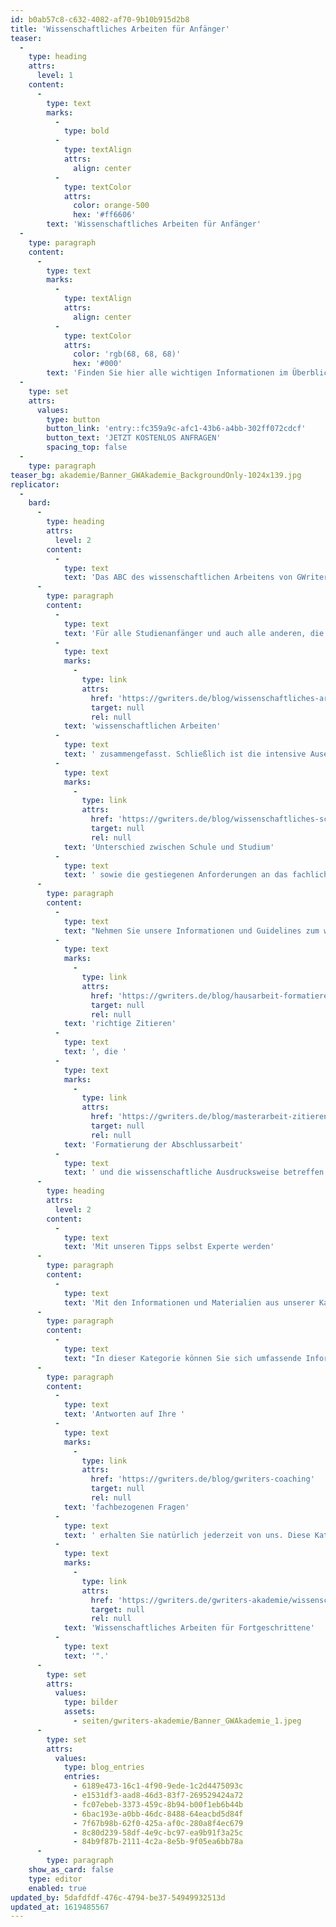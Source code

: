 ```yaml
---
id: b0ab57c8-c632-4082-af70-9b10b915d2b8
title: 'Wissenschaftliches Arbeiten für Anfänger'
teaser:
  -
    type: heading
    attrs:
      level: 1
    content:
      -
        type: text
        marks:
          -
            type: bold
          -
            type: textAlign
            attrs:
              align: center
          -
            type: textColor
            attrs:
              color: orange-500
              hex: '#ff6606'
        text: 'Wissenschaftliches Arbeiten für Anfänger'
  -
    type: paragraph
    content:
      -
        type: text
        marks:
          -
            type: textAlign
            attrs:
              align: center
          -
            type: textColor
            attrs:
              color: 'rgb(68, 68, 68)'
              hex: '#000'
        text: 'Finden Sie hier alle wichtigen Informationen im Überblick. Benötigen Sie weitere Unterstützung?'
  -
    type: set
    attrs:
      values:
        type: button
        button_link: 'entry::fc359a9c-afc1-43b6-a4bb-302ff072cdcf'
        button_text: 'JETZT KOSTENLOS ANFRAGEN'
        spacing_top: false
  -
    type: paragraph
teaser_bg: akademie/Banner_GWAkademie_BackgroundOnly-1024x139.jpg
replicator:
  -
    bard:
      -
        type: heading
        attrs:
          level: 2
        content:
          -
            type: text
            text: 'Das ABC des wissenschaftlichen Arbeitens von GWriters'
      -
        type: paragraph
        content:
          -
            type: text
            text: 'Für alle Studienanfänger und auch alle anderen, die zum ersten mal mit der Disziplin des wissenschaftlichen Arbeitens in Berührung kommen, haben wir in dieser Kategorie unsere Guides, Expertentipps und Tutorial-Videos zum '
          -
            type: text
            marks:
              -
                type: link
                attrs:
                  href: 'https://gwriters.de/blog/wissenschaftliches-arbeiten-regeln/'
                  target: null
                  rel: null
            text: 'wissenschaftlichen Arbeiten'
          -
            type: text
            text: ' zusammengefasst. Schließlich ist die intensive Auseinandersetzung mit der Wissenschaft fast ein Studium für sich und bereits bei den ersten Hausarbeiten machen sich der '
          -
            type: text
            marks:
              -
                type: link
                attrs:
                  href: 'https://gwriters.de/blog/wissenschaftliches-schreiben-fur-schule-und-studium'
                  target: null
                  rel: null
            text: 'Unterschied zwischen Schule und Studium'
          -
            type: text
            text: ' sowie die gestiegenen Anforderungen an das fachliche und methodische Know-How bemerkbar. Wir erklären Ihnen alles Wichtige, was Sie für Ihren Start ins Studium und in die Wissenschaft benötigen.'
      -
        type: paragraph
        content:
          -
            type: text
            text: "Nehmen Sie unsere Informationen und Guidelines zum wissenschaftlichen Arbeiten als Begleiter mit durch Ihr Studium.\_Im Studium werden weitreichende Kenntnisse verlangt, die zum Beispiel die richtigen Argumentationstechniken, das Ziehen und Bewerten von wissenschaftlichen Schlussfolgerungen sowie methodische Aspekte wie das "
          -
            type: text
            marks:
              -
                type: link
                attrs:
                  href: 'https://gwriters.de/blog/hausarbeit-formatieren'
                  target: null
                  rel: null
            text: 'richtige Zitieren'
          -
            type: text
            text: ', die '
          -
            type: text
            marks:
              -
                type: link
                attrs:
                  href: 'https://gwriters.de/blog/masterarbeit-zitieren'
                  target: null
                  rel: null
            text: 'Formatierung der Abschlussarbeit'
          -
            type: text
            text: ' und die wissenschaftliche Ausdrucksweise betreffen. Das wissenschaftliche Schreiben von Grund auf zu lernen und bis ins Detail zu verstehen, ist insbesondere für die Abschlussarbeit, die am Ende eines jeden Studiums bevorsteht, essentiell. Daher ist es sinnvoll und wichtig, sich von Beginn an mit wissenschaftlichen Arbeitstechniken zu befassen, wobei GWriters Ihnen mit allen unseren Informationsmaterialien stets als verlässlicher Partner zur Seite steht.'
      -
        type: heading
        attrs:
          level: 2
        content:
          -
            type: text
            text: 'Mit unseren Tipps selbst Experte werden'
      -
        type: paragraph
        content:
          -
            type: text
            text: 'Mit den Informationen und Materialien aus unserer Kategorie für Anfänger des wissenschaftlichen Arbeitens gelingt Ihnen der Zugang zum wissenschaftlichen Schreiben wesentlich leichter. Vor der Abschlussarbeit sind viele Studenten sehr von der Thematik eingenommen. Die Vorgaben des wissenschaftlichen Schreiben, die allerdings ebenso wichtig sind, können somit schnell einmal in den Hintergrund rücken.'
      -
        type: paragraph
        content:
          -
            type: text
            text: "In dieser Kategorie können Sie sich umfassende Informationen über die Bestandteile einer\_Abschlussarbeit einholen, die Ihnen die notwendigen Grundlagen für das Verfassen Ihrer ersten akademischen Arbeit vermitteln. Alle Teilbereiche sind detailliert aufgelistet, von unseren erfahrenen akademischen Ghostwritern erklärt und für Sie übersichtlich aufgelistet, sodass Sie sich schnell und einfach in genau die Bereiche einarbeiten können, die Ihnen bisher noch Probleme verursacht haben oder gänzlich unbekannt waren."
      -
        type: paragraph
        content:
          -
            type: text
            text: 'Antworten auf Ihre '
          -
            type: text
            marks:
              -
                type: link
                attrs:
                  href: 'https://gwriters.de/blog/gwriters-coaching'
                  target: null
                  rel: null
            text: 'fachbezogenen Fragen'
          -
            type: text
            text: ' erhalten Sie natürlich jederzeit von uns. Diese Kategorie ist für Einsteiger und alle Studenten interessant, die sich noch einmal gewisse Basics ansehen möchten. Ihnen wird dadurch verständlich, auf was es bei den Grundlagen des wissenschaftlichen Schreibens ankommt. Für fortgeschrittene Studenten und Wissenschaftlicher empfehlen wir hingegen unsere nächste Kategorie "'
          -
            type: text
            marks:
              -
                type: link
                attrs:
                  href: 'https://gwriters.de/gwriters-akademie/wissenschaftliches-arbeiten-fortgeschrittene'
                  target: null
                  rel: null
            text: 'Wissenschaftliches Arbeiten für Fortgeschrittene'
          -
            type: text
            text: '".'
      -
        type: set
        attrs:
          values:
            type: bilder
            assets:
              - seiten/gwriters-akademie/Banner_GWAkademie_1.jpeg
      -
        type: set
        attrs:
          values:
            type: blog_entries
            entries:
              - 6189e473-16c1-4f90-9ede-1c2d4475093c
              - e1531df3-aad8-46d3-83f7-269529424a72
              - fc07ebeb-3373-459c-8b94-b00f1eb6b44b
              - 6bac193e-a0bb-46dc-8488-64eacbd5d84f
              - 7f67b98b-62f0-425a-af0c-280a8f4ec679
              - 8c80d239-58df-4e9c-bc97-ea9b91f3a25c
              - 84b9f87b-2111-4c2a-8e5b-9f05ea6bb78a
      -
        type: paragraph
    show_as_card: false
    type: editor
    enabled: true
updated_by: 5dafdfdf-476c-4794-be37-54949932513d
updated_at: 1619485567
---
```

